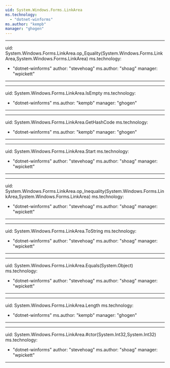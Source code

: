 ```yaml
---
uid: System.Windows.Forms.LinkArea
ms.technology: 
  - "dotnet-winforms"
ms.author: "kempb"
manager: "ghogen"
---
```


---
uid: System.Windows.Forms.LinkArea.op_Equality(System.Windows.Forms.LinkArea,System.Windows.Forms.LinkArea)
ms.technology: 
  - "dotnet-winforms"
author: "stevehoag"
ms.author: "shoag"
manager: "wpickett"
---

---
uid: System.Windows.Forms.LinkArea.IsEmpty
ms.technology: 
  - "dotnet-winforms"
ms.author: "kempb"
manager: "ghogen"
---

---
uid: System.Windows.Forms.LinkArea.GetHashCode
ms.technology: 
  - "dotnet-winforms"
ms.author: "kempb"
manager: "ghogen"
---

---
uid: System.Windows.Forms.LinkArea.Start
ms.technology: 
  - "dotnet-winforms"
author: "stevehoag"
ms.author: "shoag"
manager: "wpickett"
---

---
uid: System.Windows.Forms.LinkArea.op_Inequality(System.Windows.Forms.LinkArea,System.Windows.Forms.LinkArea)
ms.technology: 
  - "dotnet-winforms"
author: "stevehoag"
ms.author: "shoag"
manager: "wpickett"
---

---
uid: System.Windows.Forms.LinkArea.ToString
ms.technology: 
  - "dotnet-winforms"
author: "stevehoag"
ms.author: "shoag"
manager: "wpickett"
---

---
uid: System.Windows.Forms.LinkArea.Equals(System.Object)
ms.technology: 
  - "dotnet-winforms"
author: "stevehoag"
ms.author: "shoag"
manager: "wpickett"
---

---
uid: System.Windows.Forms.LinkArea.Length
ms.technology: 
  - "dotnet-winforms"
ms.author: "kempb"
manager: "ghogen"
---

---
uid: System.Windows.Forms.LinkArea.#ctor(System.Int32,System.Int32)
ms.technology: 
  - "dotnet-winforms"
author: "stevehoag"
ms.author: "shoag"
manager: "wpickett"
---
